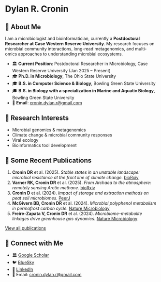 # Dylan R. Cronin

## 📍 About Me
I am a microbiologist and bioinformatician, currently a **Postdoctoral Researcher at Case Western Reserve University**. My research focuses on microbial community interactions, long-read metagenomics, and multi-omics approaches to understanding microbial ecosystems.

- 🏛 **Current Position**: Postdoctoral Researcher in Microbiology, Case Western Reserve University (Jan 2025 – Present)
- 🎓 **Ph.D. in Microbiology**, The Ohio State University
- 🎓 **B.S. in Computer Science & Biology**, Bowling Green State University
- 🎓 **B.S. in Biology with a specialization in Marine and Aquatic Biology**, Bowling Green State University
- 📧 **Email**: cronin.dylan.r@gmail.com

## 🔬 Research Interests
- Microbial genomics & metagenomics
- Climate change & microbial community responses
- Viral ecology
- Bioinformatics tool development

## 📄 Some Recent Publications
1. **Cronin DR** et al. (2025). *Stable states in an unstable landscape: microbial resistance at the front line of climate change.* [bioRxiv](https://doi.org/10.1101/2025.02.07.636677)
2. **Varner RK, Cronin DR** et al. (2025). *From Archaea to the atmosphere: remotely sensing Arctic methane.* [bioRxiv](https://doi.org/10.1101/2025.02.13.638097)
3. **Cronin D** et al. (2024). *Impact of storage and extraction methods on peat soil microbiomes.* [PeerJ](https://doi.org/10.7717/peerj.18745)
4. **McGivern BB, Cronin DR** et al. (2024). *Microbial polyphenol metabolism in permafrost carbon cycle.* [Nature Microbiology](https://doi.org/10.1038/s41564-024-01691-0)
5. **Freire-Zapata V, Cronin DR** et al. (2024). *Microbiome–metabolite linkages drive greenhouse gas dynamics.* [Nature Microbiology](https://doi.org/10.1038/s41564-024-01800-z)

[View all publications](https://scholar.google.com/)

## 🔗 Connect with Me
- 🏛 [Google Scholar](https://scholar.google.com/)
- 🐦 [BlueSky](https://bsky.app/profile/drcronin.bsky.social)
- 💼 [LinkedIn](https://www.linkedin.com/in/dylan-cronin-a455337b/)
- 📧 Email: cronin.dylan.r@gmail.com
